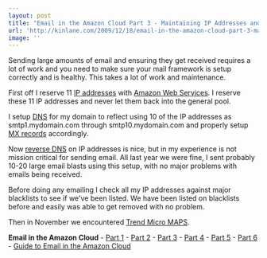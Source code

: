 ```yaml
---
layout: post
title: "Email in the Amazon Cloud Part 3 - Maintaining IP Addresses and DNS Quality"
url: 'http://kinlane.com/2009/12/18/email-in-the-amazon-cloud-part-3-maintaining-ip-addresses-and-dns-quality/'
image: ''
---
```


Sending large amounts of email and ensuring they get received requires a lot of work and you need to make sure your mail framework is setup correctly and is healthy. This takes a lot of work and maintenance.

First off I reserve 11 [IP addresses][1] with [Amazon Web Services][2]. I reserve these 11 IP addresses and never let them back into the general pool.

I setup [DNS][3] for my domain to reflect using 10 of the IP addresses as smtp1.mydomain.com through smtp10.mydomain.com and properly setup [MX records][4] accordingly.

Now [reverse DNS][5] on IP addresses is nice, but in my experience is not mission critical for sending email. All last year we were fine, I sent probably 10-20 large email blasts using this setup, with no major problems with emails being received.

Before doing any emailing I check all my IP addresses against major blacklists to see if we've been listed. We have been listed on blacklists before and easily was able to get removed with no problem.

Then in November we encountered [Trend Micro MAPS][6].

**Email in the Amazon Cloud** \- [Part 1][7] \- [Part 2][8] \- [Part 3][9] \- [Part 4][10] \- [Part 5][11] \- [Part 6][12] \- [Guide to Email in the Amazon Cloud][13]

   [1]: http://en.wikipedia.org/wiki/IP_address (IP address)
   [2]: http://aws.amazon.com/
   [3]: http://en.wikipedia.org/wiki/Domain_Name_System (Domain Name System)
   [4]: http://en.wikipedia.org/wiki/MX_record (MX record)
   [5]: http://en.wikipedia.org/wiki/Reverse_DNS_lookup (Reverse DNS lookup)
   [6]: http://www.kinlane.com/?p=1102
   [7]: ../?p=1095
   [8]: ../?p=1098
   [9]: ../?p=1100
   [10]: ../?p=1102
   [11]: ../?p=1104
   [12]: ../?p=1106
   [13]: ../2010/07/email-infrastructure-in-the-amazon-cloud/
